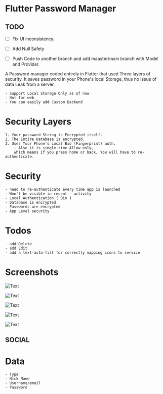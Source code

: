 # Flutter Password Manager

## TODO

- [ ] Fix UI inconsistency. 

- [ ] Add Null Safety

- [ ] Push Code to another branch and add maaster/main branch with Model and Provider.

 A Password manager coded entirely in Flutter that used Three layers of security. It saves password in your Phone's local Storage, thus no issue of data Leak from a server. 

    - Support Local Storage Only as of now
    - Not for web
    - You can easily add Custom Backend

# Security Layers
    1. Your password String is Encrypted itself.
    2. The Entire Database is encrypted.
    3. Uses Your Phone's Local Bio (Fingerprint) auth.
        - Also it is single-time Allow only, 
        which means if you press home or back, You will have to re-authenticate.

# Security 
    - need to re-authenticate every time app is launched
    - Won't be visible in recent - activity
    - Local Authentication ( Bio )
    - Database is encrypted
    - Passwords are encrypted
    - App Level security

# Todos
    - add Delete
    - add Edit
    - add a text-auto-fill for correctly mapping icons to service


# Screenshots

![Text](screenshots/s1.jpg)

![Text](screenshots/s2.jpg)

![Text](screenshots/s3.jpg)

![Text](screenshots/s4.jpg)

![Text](screenshots/s5.jpg)

  
## SOCIAL


  
# Data
    - Type
    - Nick Name
    - Username/email
    - Password